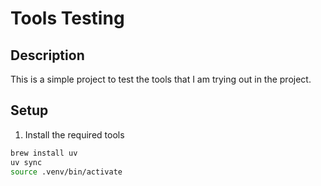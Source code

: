 # Tools Testing 

## Description
This is a simple project to test the tools that I am trying out in the project.

## Setup
1. Install the required tools
```bash
brew install uv
uv sync 
source .venv/bin/activate
```


